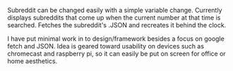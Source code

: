 Subreddit can be changed easily with a simple variable change. Currently displays subreddits that come up when the current number at that time is searched. Fetches the subreddit's .JSON and recreates it behind the clock.

I have put minimal work in to design/framework besides a focus on google fetch and JSON. Idea is geared toward usability on devices such as chromecast and raspberry pi, so it can easily be put on screen for office or home aesthetics.
